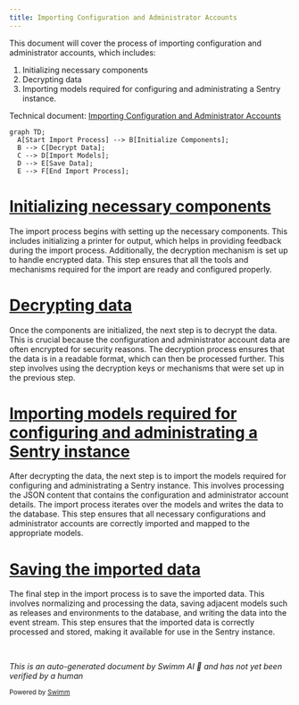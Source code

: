 ```yaml
---
title: Importing Configuration and Administrator Accounts
---
```

This document will cover the process of importing configuration and administrator accounts, which includes:

1. Initializing necessary components
2. Decrypting data
3. Importing models required for configuring and administrating a Sentry instance.

Technical document: <SwmLink doc-title="Importing Configuration and Administrator Accounts">[Importing Configuration and Administrator Accounts](/.swm/importing-configuration-and-administrator-accounts.98an8cp0.sw.md)</SwmLink>

```mermaid
graph TD;
  A[Start Import Process] --> B[Initialize Components];
  B --> C[Decrypt Data];
  C --> D[Import Models];
  D --> E[Save Data];
  E --> F[End Import Process];
```

# [Initializing necessary components](https://app.swimm.io/repos/Z2l0aHViJTNBJTNBc2VudHJ5LWRlbW8tMSUzQSUzQVN3aW1tLURlbW8=/docs/98an8cp0#import_config)

The import process begins with setting up the necessary components. This includes initializing a printer for output, which helps in providing feedback during the import process. Additionally, the decryption mechanism is set up to handle encrypted data. This step ensures that all the tools and mechanisms required for the import are ready and configured properly.

# [Decrypting data](https://app.swimm.io/repos/Z2l0aHViJTNBJTNBc2VudHJ5LWRlbW8tMSUzQSUzQVN3aW1tLURlbW8=/docs/98an8cp0#import_in_config_scope)

Once the components are initialized, the next step is to decrypt the data. This is crucial because the configuration and administrator account data are often encrypted for security reasons. The decryption process ensures that the data is in a readable format, which can then be processed further. This step involves using the decryption keys or mechanisms that were set up in the previous step.

# [Importing models required for configuring and administrating a Sentry instance](https://app.swimm.io/repos/Z2l0aHViJTNBJTNBc2VudHJ5LWRlbW8tMSUzQSUzQVN3aW1tLURlbW8=/docs/98an8cp0#_import)

After decrypting the data, the next step is to import the models required for configuring and administrating a Sentry instance. This involves processing the JSON content that contains the configuration and administrator account details. The import process iterates over the models and writes the data to the database. This step ensures that all necessary configurations and administrator accounts are correctly imported and mapped to the appropriate models.

# [Saving the imported data](https://app.swimm.io/repos/Z2l0aHViJTNBJTNBc2VudHJ5LWRlbW8tMSUzQSUzQVN3aW1tLURlbW8=/docs/98an8cp0#save)

The final step in the import process is to save the imported data. This involves normalizing and processing the data, saving adjacent models such as releases and environments to the database, and writing the data into the event stream. This step ensures that the imported data is correctly processed and stored, making it available for use in the Sentry instance.

&nbsp;

*This is an auto-generated document by Swimm AI 🌊 and has not yet been verified by a human*

<SwmMeta version="3.0.0" repo-id="Z2l0aHViJTNBJTNBc2VudHJ5LWRlbW8tMSUzQSUzQVN3aW1tLURlbW8=" repo-name="sentry-demo-1" doc-type="product-flows"><sup>Powered by [Swimm](/)</sup></SwmMeta>
